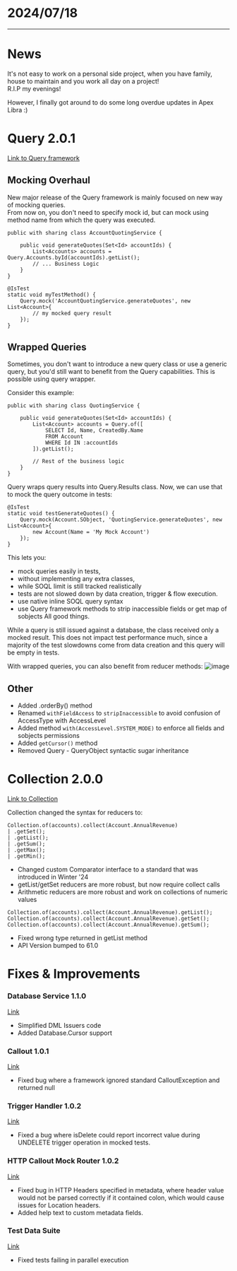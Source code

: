 # 2024/07/18

---
# News
It's not easy to work on a personal side project, when you have family, house to maintain and you work all day on a project!  
R.I.P my evenings!

However, I finally got around to do some long overdue updates in Apex Libra :)



# Query 2.0.1
[Link to Query framework](/apex/query)

## Mocking Overhaul
New major release of the Query framework is mainly focused on new way of mocking queries.  
From now on, you don't need to specify mock id, but can mock using method name from which the query was executed.

```apex
public with sharing class AccountQuotingService {

    public void generateQuotes(Set<Id> accountIds) {
        List<Accounts> accounts = Query.Accounts.byId(accountIds).getList();
        // ... Business Logic
    }
}
```

```apex
@IsTest
static void myTestMethod() {
    Query.mock('AccountQuotingService.generateQuotes', new List<Account>{
        // my mocked query result
    });
}
```

## Wrapped Queries
Sometimes, you don't want to introduce a new query class or use a generic query, but you'd still want to benefit from the Query capabilities.
This is possible using query wrapper.

Consider this example:
```apex
public with sharing class QuotingService {

    public void generateQuotes(Set<Id> accountIds) {
        List<Account> accounts = Query.of([
            SELECT Id, Name, CreatedBy.Name
            FROM Account
            WHERE Id IN :accountIds
        ]).getList();

        // Rest of the business logic
    }
} 
```

Query wraps query results into Query.Results class. Now, we can use that to mock the query outcome in tests:
```apex
@IsTest
static void testGenerateQuotes() {
    Query.mock(Account.SObject, 'QuotingService.generateQuotes', new List<Account>{
        new Account(Name = 'My Mock Account')
    });
}
```

This lets you:
- mock queries easily in tests,
- without implementing any extra classes,
- while SOQL limit is still tracked realistically
- tests are not slowed down by data creation, trigger & flow execution.
- use native inline SOQL query syntax
- use Query framework methods to strip inaccessible fields or get map of sobjects
All good things.

While a query is still issued against a database, the class received only a mocked result. This does not impact test performance much,
since a majority of the test slowdowns come from data creation and this query will be empty in tests.

With wrapped queries, you can also benefit from reducer methods:
![image](/img/query-wrapped.png)

## Other
- Added .orderBy() method
- Renamed `withFieldAccess` to `stripInaccessible` to avoid confusion of AccessType with AccessLevel
- Added method `with(AccessLevel.SYSTEM_MODE)` to enforce all fields and sobjects permissions
- Added `getCursor()` method
- Removed Query - QueryObject syntactic sugar inheritance

# Collection 2.0.0 
[Link to Collection](/apex/collection)

Collection changed the syntax for reducers to:
```apex
Collection.of(accounts).collect(Account.AnnualRevenue)
| .getSet();
| .getList();
| .getSum();
| .getMax();
| .getMin();
```

- Changed custom Comparator interface to a standard that was introduced in Winter '24
- getList/getSet reducers are more robust, but now require collect calls
- Arithmetic reducers are more robust and work on collections of numeric values
```apex
Collection.of(accounts).collect(Account.AnnualRevenue).getList();
Collection.of(accounts).collect(Account.AnnualRevenue).getSet();
Collection.of(accounts).collect(Account.AnnualRevenue).getSum();
```
- Fixed wrong type returned in getList method
- API Version bumped to 61.0

# Fixes & Improvements
### Database Service 1.1.0
[Link](/apex/database-service)
- Simplified DML Issuers code
- Added Database.Cursor support

### Callout 1.0.1
[Link](/apex/callout)
- Fixed bug where a framework ignored standard CalloutException and returned null

### Trigger Handler 1.0.2
[Link](/apex/trigger-handler)
- Fixed a bug where isDelete could report incorrect value during UNDELETE trigger operation in mocked tests.

### HTTP Callout Mock Router 1.0.2
[Link](/apex/http-mock-router)
- Fixed bug in HTTP Headers specified in metadata, where header value would not be parsed correctly if it contained colon, which would cause issues for Location
  headers.
- Added help text to custom metadata fields.

### Test Data Suite
[Link](/apex/test-data-suite)
- Fixed tests failing in parallel execution